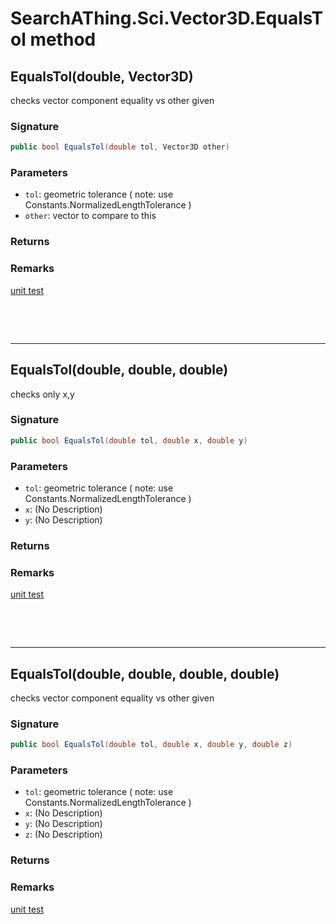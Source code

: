 # SearchAThing.Sci.Vector3D.EqualsTol method
## EqualsTol(double, Vector3D)
checks vector component equality vs other given

### Signature
```csharp
public bool EqualsTol(double tol, Vector3D other)
```
### Parameters
- `tol`: geometric tolerance ( note: use Constants.NormalizedLengthTolerance )
- `other`: vector to compare to this

### Returns

### Remarks
[unit test](/test/Vector3D/Vector3DTest_0012.cs)

<p>&nbsp;</p>
<p>&nbsp;</p>
<hr/>

## EqualsTol(double, double, double)
checks only x,y

### Signature
```csharp
public bool EqualsTol(double tol, double x, double y)
```
### Parameters
- `tol`: geometric tolerance ( note: use Constants.NormalizedLengthTolerance )
- `x`: (No Description)
- `y`: (No Description)

### Returns

### Remarks
[unit test](/test/Vector3D/Vector3DTest_0012.cs)

<p>&nbsp;</p>
<p>&nbsp;</p>
<hr/>

## EqualsTol(double, double, double, double)
checks vector component equality vs other given

### Signature
```csharp
public bool EqualsTol(double tol, double x, double y, double z)
```
### Parameters
- `tol`: geometric tolerance ( note: use Constants.NormalizedLengthTolerance )
- `x`: (No Description)
- `y`: (No Description)
- `z`: (No Description)

### Returns

### Remarks
[unit test](/test/Vector3D/Vector3DTest_0012.cs)
